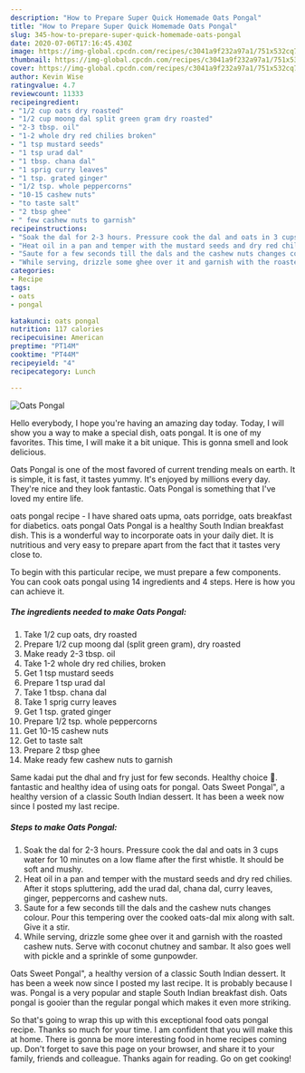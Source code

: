 ```yaml
---
description: "How to Prepare Super Quick Homemade Oats Pongal"
title: "How to Prepare Super Quick Homemade Oats Pongal"
slug: 345-how-to-prepare-super-quick-homemade-oats-pongal
date: 2020-07-06T17:16:45.430Z
image: https://img-global.cpcdn.com/recipes/c3041a9f232a97a1/751x532cq70/oats-pongal-recipe-main-photo.jpg
thumbnail: https://img-global.cpcdn.com/recipes/c3041a9f232a97a1/751x532cq70/oats-pongal-recipe-main-photo.jpg
cover: https://img-global.cpcdn.com/recipes/c3041a9f232a97a1/751x532cq70/oats-pongal-recipe-main-photo.jpg
author: Kevin Wise
ratingvalue: 4.7
reviewcount: 11333
recipeingredient:
- "1/2 cup oats dry roasted"
- "1/2 cup moong dal split green gram dry roasted"
- "2-3 tbsp. oil"
- "1-2 whole dry red chilies broken"
- "1 tsp mustard seeds"
- "1 tsp urad dal"
- "1 tbsp. chana dal"
- "1 sprig curry leaves"
- "1 tsp. grated ginger"
- "1/2 tsp. whole peppercorns"
- "10-15 cashew nuts"
- "to taste salt"
- "2 tbsp ghee"
- " few cashew nuts to garnish"
recipeinstructions:
- "Soak the dal for 2-3 hours. Pressure cook the dal and oats in 3 cups water for 10 minutes on a low flame after the first whistle. It should be soft and mushy."
- "Heat oil in a pan and temper with the mustard seeds and dry red chilies. After it stops spluttering, add the urad dal, chana dal, curry leaves, ginger, peppercorns and cashew nuts."
- "Saute for a few seconds till the dals and the cashew nuts changes colour. Pour this tempering over the cooked oats-dal mix along with salt. Give it a stir."
- "While serving, drizzle some ghee over it and garnish with the roasted cashew nuts. Serve with coconut chutney and sambar. It also goes well with pickle and a sprinkle of some gunpowder."
categories:
- Recipe
tags:
- oats
- pongal

katakunci: oats pongal 
nutrition: 117 calories
recipecuisine: American
preptime: "PT14M"
cooktime: "PT44M"
recipeyield: "4"
recipecategory: Lunch

---
```



![Oats Pongal](https://img-global.cpcdn.com/recipes/c3041a9f232a97a1/751x532cq70/oats-pongal-recipe-main-photo.jpg)

Hello everybody, I hope you're having an amazing day today. Today, I will show you a way to make a special dish, oats pongal. It is one of my favorites. This time, I will make it a bit unique. This is gonna smell and look delicious.

Oats Pongal is one of the most favored of current trending meals on earth. It is simple, it is fast, it tastes yummy. It's enjoyed by millions every day. They're nice and they look fantastic. Oats Pongal is something that I've loved my entire life.

oats pongal recipe - I have shared oats upma, oats porridge, oats breakfast for diabetics. oats pongal Oats Pongal is a healthy South Indian breakfast dish. This is a wonderful way to incorporate oats in your daily diet. It is nutritious and very easy to prepare apart from the fact that it tastes very close to.


To begin with this particular recipe, we must prepare a few components. You can cook oats pongal using 14 ingredients and 4 steps. Here is how you can achieve it.

<!--inarticleads1-->

##### The ingredients needed to make Oats Pongal:

1. Take 1/2 cup oats, dry roasted
1. Prepare 1/2 cup moong dal (split green gram), dry roasted
1. Make ready 2-3 tbsp. oil
1. Take 1-2 whole dry red chilies, broken
1. Get 1 tsp mustard seeds
1. Prepare 1 tsp urad dal
1. Take 1 tbsp. chana dal
1. Take 1 sprig curry leaves
1. Get 1 tsp. grated ginger
1. Prepare 1/2 tsp. whole peppercorns
1. Get 10-15 cashew nuts
1. Get to taste salt
1. Prepare 2 tbsp ghee
1. Make ready  few cashew nuts to garnish


Same kadai put the dhal and fry just for few seconds. Healthy choice 🙂. fantastic and healthy idea of using oats for pongal. Oats Sweet Pongal&#34;, a healthy version of a classic South Indian dessert. It has been a week now since I posted my last recipe. 

<!--inarticleads2-->

##### Steps to make Oats Pongal:

1. Soak the dal for 2-3 hours. Pressure cook the dal and oats in 3 cups water for 10 minutes on a low flame after the first whistle. It should be soft and mushy.
1. Heat oil in a pan and temper with the mustard seeds and dry red chilies. After it stops spluttering, add the urad dal, chana dal, curry leaves, ginger, peppercorns and cashew nuts.
1. Saute for a few seconds till the dals and the cashew nuts changes colour. Pour this tempering over the cooked oats-dal mix along with salt. Give it a stir.
1. While serving, drizzle some ghee over it and garnish with the roasted cashew nuts. Serve with coconut chutney and sambar. It also goes well with pickle and a sprinkle of some gunpowder.


Oats Sweet Pongal&#34;, a healthy version of a classic South Indian dessert. It has been a week now since I posted my last recipe. It is probably because I was. Pongal is a very popular and staple South Indian breakfast dish. Oats pongal is gooier than the regular pongal which makes it even more striking. 

So that's going to wrap this up with this exceptional food oats pongal recipe. Thanks so much for your time. I am confident that you will make this at home. There is gonna be more interesting food in home recipes coming up. Don't forget to save this page on your browser, and share it to your family, friends and colleague. Thanks again for reading. Go on get cooking!
